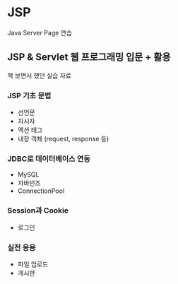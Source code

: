 # JSP
Java Server Page 연습

## JSP & Servlet 웹 프로그래밍 입문 + 활용
책 보면서 했던 실습 자료

### JSP 기초 문법
- 선언문
- 지시자
- 액션 태그
- 내장 객체 (request, response 등)

### JDBC로 데이터베이스 연동
- MySQL
- 자바빈즈
- ConnectionPool

### Session과 Cookie
- 로그인

### 실전 응용
- 파일 업로드
- 게시판
